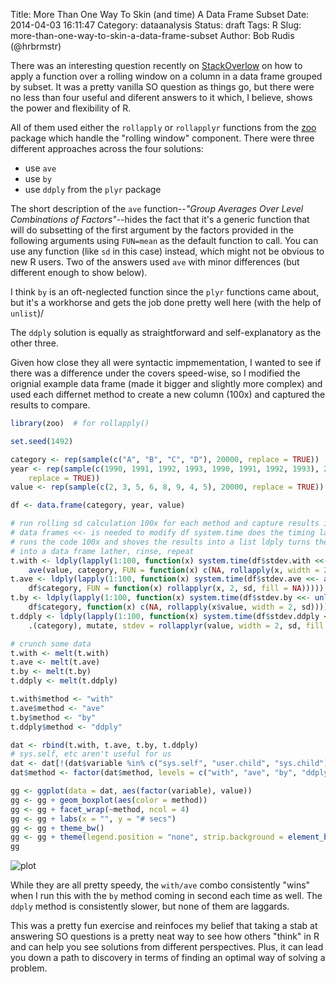 Title: More Than One Way To Skin (and time) A Data Frame Subset
Date: 2014-04-03 16:11:47
Category: dataanalysis
Status: draft
Tags: R
Slug: more-than-one-way-to-skin-a-data-frame-subset
Author: Bob Rudis (@hrbrmstr)

There was an interesting question recently on [StackOverlow](http://stackoverflow.com/q/22775269/1457051) on how to apply a function over a rolling window on a column in a data frame grouped by subset. It was a pretty vanilla SO question as things go, but there were no less than four useful and diferent answers to it which, I believe, shows the power and flexibility of R.

All of them used either the `rollapply` or `rollapplyr` functions from the [zoo](http://cran.r-project.org/web/packages/zoo/index.html) package which handle the "rolling window" component. There were three different approaches across the four solutions:

- use `ave`
- use `by`
- use `ddply` from the `plyr` package

The short description of the `ave` function--*"Group Averages Over Level Combinations of Factors"*--hides the fact that it's a generic function that will do subsetting of the first argument by the factors provided in the following arguments using `FUN=mean` as the default function to call. You can use any function (like `sd` in this case) instead, which might not be obvious to new R users. Two of the answers used `ave` with minor differences (but different enough to show below).

I think `by` is an oft-neglected function since the `plyr` functions came about, but it's a workhorse and gets the job done pretty well here (with the help of `unlist`)/

The `ddply` solution is equally as straightforward and self-explanatory as the other three.

Given how close they all were syntactic impmementation, I wanted to see if there was a difference under the covers speed-wise, so I modified the orignial example data frame (made it bigger and slightly more complex) and used each differnet method to create a new column (100x) and captured the results to compare. 


```r
library(zoo)  # for rollapply()

set.seed(1492)

category <- rep(sample(c("A", "B", "C", "D"), 20000, replace = TRUE))
year <- rep(sample(c(1990, 1991, 1992, 1993, 1990, 1991, 1992, 1993), 20000, 
    replace = TRUE))
value <- rep(sample(c(2, 3, 5, 6, 8, 9, 4, 5), 20000, replace = TRUE))

df <- data.frame(category, year, value)

# run rolling sd calculation 100x for each method and capture results in
# data frames <<- is needed to modify df system.time does the timing lapply
# runs the code 100x and shoves the results into a list ldply turns the list
# into a data frame lather, rinse, repeat
t.with <- ldply(lapply(1:100, function(x) system.time(df$stdev.with <<- with(df, 
    ave(value, category, FUN = function(x) c(NA, rollapply(x, width = 2, sd)))))))
t.ave <- ldply(lapply(1:100, function(x) system.time(df$stdev.ave <<- ave(df$value, 
    df$category, FUN = function(x) rollapplyr(x, 2, sd, fill = NA)))))
t.by <- ldply(lapply(1:100, function(x) system.time(df$stdev.by <<- unlist(by(df, 
    df$category, function(x) c(NA, rollapply(x$value, width = 2, sd)))))))
t.ddply <- ldply(lapply(1:100, function(x) system.time(df$stdev.ddply <<- ddply(df, 
    .(category), mutate, stdev = rollapplyr(value, width = 2, sd, fill = NA))$stdev)))

# crunch some data
t.with <- melt(t.with)
t.ave <- melt(t.ave)
t.by <- melt(t.by)
t.ddply <- melt(t.ddply)

t.with$method <- "with"
t.ave$method <- "ave"
t.by$method <- "by"
t.ddply$method <- "ddply"

dat <- rbind(t.with, t.ave, t.by, t.ddply)
# sys.self, etc aren't useful for us
dat <- dat[!(dat$variable %in% c("sys.self", "user.child", "sys.child")), ]
dat$method <- factor(dat$method, levels = c("with", "ave", "by", "ddply"))
```



```r
gg <- ggplot(data = dat, aes(factor(variable), value))
gg <- gg + geom_boxplot(aes(color = method))
gg <- gg + facet_wrap(~method, ncol = 4)
gg <- gg + labs(x = "", y = "# secs")
gg <- gg + theme_bw()
gg <- gg + theme(legend.position = "none", strip.background = element_blank())
gg
```

![plot](/blog/images/2014/04/subset-stats.svg) 

While they are all pretty speedy, the `with/ave` combo consistently "wins" when I run this with the `by` method coming in second each time as well. The `ddply` method is consistently slower, but none of them are laggards.

This was a pretty fun exercise and reinfoces my belief that taking a stab at answering SO questions is a pretty neat way to see how others "think" in R and can help you see solutions from different perspectives. Plus, it can lead you down a path to discovery in terms of finding an optimal way of solving a problem.
